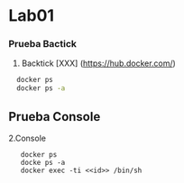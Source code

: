 # Lab01

### Prueba Bactick 

1. Backtick [XXX] (https://hub.docker.com/)
 ```bash
   docker ps 
   docker ps -a
 ```

## Prueba Console

2.Console

 ```console
    docker ps 
    docke ps -a
    docker exec -ti <<id>> /bin/sh
 ```